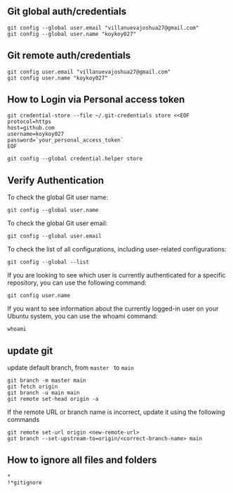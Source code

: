 ## Git global auth/credentials
```
git config --global user.email "villanuevajoshua27@gmail.com"
git config --global user.name "koykoy027"
```

## Git remote auth/credentials
```
git config user.email "villanuevajoshua27@gmail.com"
git config user.name "koykoy027"
```

## How to Login via Personal access token
```
git credential-store --file ~/.git-credentials store <<EOF
protocol=https
host=github.com
username=koykoy027
password=`your_personal_access_token`
EOF
```

```
git config --global credential.helper store
```

## Verify Authentication

To check the global Git user name:
```
git config --global user.name

```

To check the global Git user email:
```
git config --global user.email
```

To check the list of all configurations, including user-related configurations:
```
git config --global --list
```

If you are looking to see which user is currently authenticated for a specific repository, you can use the following command:
```
git config user.name
```

If you want to see information about the currently logged-in user on your Ubuntu system, you can use the whoami command:
```
whoami
```

## update git

update default branch, from `master ` to `main`
```
git branch -m master main
git fetch origin
git branch -u main main
git remote set-head origin -a
```

If the remote URL or branch name is incorrect, update it using the following commands
```
git remote set-url origin <new-remote-url>
git branch --set-upstream-to=origin/<correct-branch-name> main
```

## How to ignore all files and folders
```
*
!*gitignore
```
